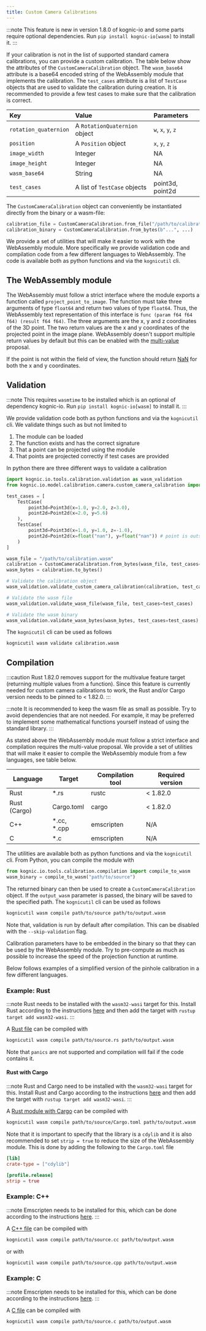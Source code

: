 ```yaml
---
title: Custom Camera Calibrations
---
```



:::note
This feature is new in version 1.8.0 of kognic-io and some parts require optional dependencies. Run `pip install kognic-io[wasm]` to install it.
:::

If your calibration is not in the list of supported standard camera calibrations, you can provide a custom calibration. The table below
show the attributes of the `CustomCameraCalibration` object. The `wasm_base64` attribute is a base64 encoded string of the
WebAssembly module that implements the calibration. The `test_cases` attribute is a list of `TestCase` objects that are used
to validate the calibration during creation. It is recommended to provide a few test cases to make sure that the
calibration is correct. 


| Key                   | Value                         | Parameters         |
|:----------------------|:------------------------------|:-------------------|
| `rotation_quaternion` | A `RotationQuaternion` object | `w`, `x`, `y`, `z` |
| `position`            | A `Position` object           | `x`, `y`, `z`      |
| `image_width`         | Integer                       | NA                 |
| `image_height`        | Integer                       | NA                 |
| `wasm_base64`         | String                        | NA                 |
| `test_cases`          | A list of `TestCase` objects  | point3d, point2d   |


The `CustomCameraCalibration` object can conveniently be instantiated directly from the binary or 
a wasm-file:
```python
calibration_file = CustomCameraCalibration.from_file("/path/to/calibration.wasm", ...)
calibration_binary = CustomCameraCalibration.from_bytes(b"...", ...)
```

We provide a set of utilities that will make it easier to work with the WebAssembly module. More specifically we provide
validation code and compilation code from a few different languages to WebAssembly. The code is available both as python
functions and via the `kognicutil` cli.



## The WebAssembly module

The WebAssembly must follow a strict interface where the module exports a function called `project_point_to_image`. The
function must take three arguments of type `float64` and return two values of type `float64`. Thus, the WebAssembly text representation of
this interface is `func (param f64 f64 f64) (result f64 f64)`. The three arguments are the x, y and z coordinates of 
the 3D point. The two return values are the x and y coordinates of the projected point in the image plane. WebAssembly
doesn't support multiple return values by default but this can be enabled with the [multi-value](https://github.com/WebAssembly/multi-value)
proposal.

If the point is not within the field of view, the function should return [NaN](https://en.wikipedia.org/wiki/NaN) for 
both the x and y coordinates.


## Validation

:::note
This requires `wasmtime` to be installed which is an optional of dependency kognic-io. Run `pip install kognic-io[wasm]` to
install it.
:::

We provide validation code both as python functions and via the `kognicutil` cli. We validate things such as but not limited to
1. The module can be loaded
2. The function exists and has the correct signature
3. That a point can be projected using the module
4. That points are projected correctly if test cases are provided

In python there are three different ways to validate a calibration

```python
import kognic.io.tools.calibration.validation as wasm_validation
from kognic.io.model.calibration.camera.custom_camera_calibration import CustomCameraCalibration, Point2d, Point3d, TestCase

test_cases = [
    TestCase(
        point3d=Point3d(x=1.0, y=2.0, z=3.0),
        point2d=Point2d(x=2.0, y=5.6)
    ),
    TestCase(
        point3d=Point3d(x=1.0, y=1.0, z=-1.0),
        point2d=Point2d(x=float("nan"), y=float("nan")) # point is outside field of view
    )
]

wasm_file = "/path/to/calibration.wasm"
calibration = CustomCameraCalibration.from_bytes(wasm_file, test_cases=test_cases, ...)
wasm_bytes = calibration.to_bytes()

# Validate the calibration object
wasm_validation.validate_custom_camera_calibration(calibration, test_cases=test_cases)

# Validate the wasm file
wasm_validation.validate_wasm_file(wasm_file, test_cases=test_cases)

# Validate the wasm binary
wasm_validation.validate_wasm_bytes(wasm_bytes, test_cases=test_cases)
```

The `kognicutil` cli can be used as follows
```bash
kognicutil wasm validate calibration.wasm
```


## Compilation

:::caution
Rust 1.82.0 removes support for the multivalue feature target (returning multiple values from a function). Since this feature is currently needed for custom camera calibrations to work, the Rust and/or Cargo version needs to be pinned to < 1.82.0.
:::

:::note
It is recommended to keep the wasm file as small as possible. Try to avoid dependencies that are not needed. For example,
it may be preferred to implement some mathematical functions yourself instead of using the standard library.
:::

As stated above the WebAssembly module must follow a strict interface and compilation requires the multi-value proposal.
We provide a set of utilities that will make it easier to compile the WebAssembly module from a few languages, see table below. 

| **Language** | **Target**  | **Compilation tool** | **Required version** |
|--------------|-------------|----------------------|----------------------|
| Rust         | *.rs        | rustc                | < 1.82.0               |
| Rust (Cargo) | Cargo.toml  | cargo                | < 1.82.0               |
| C++          | *.cc, *.cpp | emscripten           | N/A                  |
| C            | *.c         | emscripten           | N/A                  |

The utilities are available both as python functions and via the `kognicutil` cli. From Python, you can compile the module
with 

```python
from kognic.io.tools.calibration.compilation import compile_to_wasm
wasm_binary = compile_to_wasm("path/to/source")
```

The returned binary can then be used to create a `CustomCameraCalibration` object. If the `output_wasm` parameter is passed,
the binary will be saved to the specified path. The `kognicutil` cli can be used as follows
```bash
kognicutil wasm compile path/to/source path/to/output.wasm
```

Note that, validation is run by default after compilation. This can be disabled with the `--skip-validation` flag.



Calibration parameters have to be embedded in the binary so that they can be used by the WebAssembly module. Try to 
pre-compute as much as possible to increase the speed of the projection function at runtime.

Below follows examples of a simplified version of the pinhole calibration in a few different languages.

### Example: Rust

:::note
Rust needs to be installed with the `wasm32-wasi` target for this. Install Rust according to the instructions 
[here](https://www.rust-lang.org/tools/install) and then add the target with `rustup target add wasm32-wasi`.
:::

A [Rust file](https://github.com/annotell/kognic-io-examples-python/tree/master/examples/calibration/custom/pinhole.rs)
can be compiled with
```bash
kognicutil wasm compile path/to/source.rs path/to/output.wasm
```

Note that `panics` are not supported and compilation will fail if the code contains it.


#### Rust with Cargo

:::note
Rust and Cargo need to be installed with the `wasm32-wasi` target for this. Install Rust and Cargo 
according to the instructions [here](https://doc.rust-lang.org/cargo/getting-started/installation.html) and then add 
the target with `rustup target add wasm32-wasi`.
:::

A [Rust module with Cargo](https://github.com/annotell/kognic-io-examples-python/tree/master/examples/calibration/custom/pinhole-rust-cargo)
can be compiled with
```bash
kognicutil wasm compile path/to/source/Cargo.toml path/to/output.wasm
```

Note that it is important to specify that the library is a `cdylib` and it is also recommended to set `strip = true` to
reduce the size of the WebAssembly module. This is done by adding the following to the `Cargo.toml` file
```toml
[lib]
crate-type = ["cdylib"]

[profile.release]
strip = true
```


### Example: C++

:::note
Emscripten needs to be installed for this, which can be done according to the instructions 
[here](https://emscripten.org/docs/getting_started/downloads.html).
:::

A [C++ file](https://github.com/annotell/kognic-io-examples-python/tree/master/examples/calibration/custom/pinhole.cc)
can be compiled with
```bash
kognicutil wasm compile path/to/source.cc path/to/output.wasm
```

or with
```bash
kognicutil wasm compile path/to/source.cpp path/to/output.wasm
```


### Example: C
:::note
Emscripten needs to be installed for this, which can be done according to the instructions 
[here](https://emscripten.org/docs/getting_started/downloads.html).
:::

A [C file](https://github.com/annotell/kognic-io-examples-python/tree/master/examples/calibration/custom/pinhole.c)
can be compiled with
```bash
kognicutil wasm compile path/to/source.c path/to/output.wasm
```
